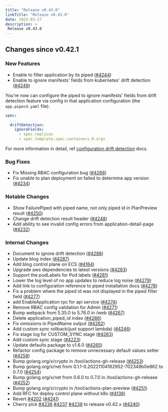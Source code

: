 ```yaml
---
title: "Release v0.43.0"
linkTitle: "Release v0.43.0"
date: 2023-03-27
description: >
 Release v0.43.0
---
```


## Changes since v0.42.1

### New Features

* Enable to filter application by its piped ([#4244](https://github.com/pipe-cd/pipecd/pull/4244))
* Enable to ignore manifests' fields from kubernetes' drift detection ([#4249](https://github.com/pipe-cd/pipecd/pull/4249))

You're now can configure the piped to ignore manifests' fields from drift detection feature via config in that application configuration (the `app.pipecd.yaml` file).

```yaml
spec:
  ...
  driftDetection:
    ignoreFields:
      - spec.replicas
      - spec.template.spec.containers.0.args
```

For more information in detail, ref [configuration drift detection](/docs/user-guide/managing-application/configuration-drift-detection/#ignore-drift-detection-for-specific-fields) docs.


### Bug Fixes

* Fix Missing RBAC configuration bug ([#4268](https://github.com/pipe-cd/pipecd/pull/4268))
* Fix unable to plan deployment on failed to determine app version ([#4234](https://github.com/pipe-cd/pipecd/pull/4234))

### Notable Changes

* Show FailurePiped with piped name, not only piped id in PlanPreview result ([#4250](https://github.com/pipe-cd/pipecd/pull/4250))
* Change drift detection result header ([#4248](https://github.com/pipe-cd/pipecd/pull/4248))
* Add ability to see invalid config errors from application-detail-page ([#4232](https://github.com/pipe-cd/pipecd/pull/4232))

### Internal Changes

* Document to ignore drift detection ([#4288](https://github.com/pipe-cd/pipecd/pull/4288))
* Update blog index ([#4287](https://github.com/pipe-cd/pipecd/pull/4287))
* Add blog control plane on ECS ([#4164](https://github.com/pipe-cd/pipecd/pull/4164))
* Upgrade aws dependencies to latest versions ([#4283](https://github.com/pipe-cd/pipecd/pull/4283))
* Support the podLabels for Pod labels ([#4281](https://github.com/pipe-cd/pipecd/pull/4281))
* Lower the log level of no app updates to reduce log noise ([#4279](https://github.com/pipe-cd/pipecd/pull/4279))
* Add link to configuration reference to piped installation docs ([#4278](https://github.com/pipe-cd/pipecd/pull/4278))
* Fix a problem where the piped id was not displayed in the piped filter field ([#4277](https://github.com/pipe-cd/pipecd/pull/4277))
* add EnableApplication rpc for api service ([#4274](https://github.com/pipe-cd/pipecd/pull/4274))
* Remove RBAC config validation for Admin ([#4271](https://github.com/pipe-cd/pipecd/pull/4271))
* Bump webpack from 5.35.0 to 5.76.0 in /web ([#4267](https://github.com/pipe-cd/pipecd/pull/4267))
* Delete application_piped_id index ([#4266](https://github.com/pipe-cd/pipecd/pull/4266))
* Fix omissions in PipedName output ([#4262](https://github.com/pipe-cd/pipecd/pull/4262))
* Add custom sync rollback(just support lambda) ([#4246](https://github.com/pipe-cd/pipecd/pull/4246))
* Fix stage log for CUSTOM_SYNC stage ([#4263](https://github.com/pipe-cd/pipecd/pull/4263))
* Add custom sync stage ([#4223](https://github.com/pipe-cd/pipecd/pull/4223))
* Update defaults package to v1.6.0 ([#4265](https://github.com/pipe-cd/pipecd/pull/4265))
* Refactor config package to remove unnecessary default values setter ([#4258](https://github.com/pipe-cd/pipecd/pull/4258))
* Bump golang.org/x/crypto in /tool/actions-gh-release ([#4253](https://github.com/pipe-cd/pipecd/pull/4253))
* Bump golang.org/x/net from 0.1.1-0.20221104162952-702349b0e862 to 0.7.0 ([#4254](https://github.com/pipe-cd/pipecd/pull/4254))
* Bump golang.org/x/net from 0.6.0 to 0.7.0 in /tool/actions-gh-release ([#4252](https://github.com/pipe-cd/pipecd/pull/4252))
* Bump golang.org/x/crypto in /tool/actions-plan-preview ([#4251](https://github.com/pipe-cd/pipecd/pull/4251))
* Add RFC for deploy control plane without k8s ([#4138](https://github.com/pipe-cd/pipecd/pull/4138))
* Revert [#4202](https://github.com/pipe-cd/pipecd/pull/4202) ([#4241](https://github.com/pipe-cd/pipecd/pull/4241))
* Cherry pick [#4236](https://github.com/pipe-cd/pipecd/pull/4236) [#4237](https://github.com/pipe-cd/pipecd/pull/4237) [#4238](https://github.com/pipe-cd/pipecd/pull/4238) to release v0.42.x ([#4240](https://github.com/pipe-cd/pipecd/pull/4240))
